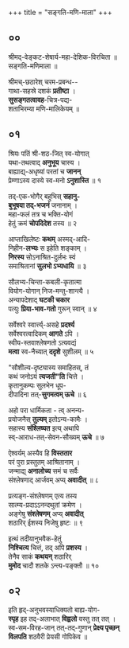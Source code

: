 +++
title = "सङ्गति-मणि-माला"
+++

## ००
श्रीमद्-वेङ्कट-शेषार्य-महा-देशिक-विरचिता ॥  
सङ्गति-मणिमाला ॥

श्रीमच्-छठारेश् चरम-प्रबन्ध--  
गाथा-सहस्रे दशकं **प्रतीष्टा** ।  
**सुसङ्गतत्वावह**-चित्र-पद्य-  
शताभिरम्या मणि-मालिकेयम् ॥

## ०१

श्रियः पतिं श्री-शठ-जित् स्व-योगात्  
यथा-तथत्वाद् **अनुभूय** चास्य ।  
बाह्याद्य्-अधृष्यां परतां च **जानन्**  
प्रेम्णाऽस्य दास्ये स्व-मनो **ऽनुशास्ति** ॥ १

तद्-एक-भोगैर् बहुभिस् **सहानु-**  
**बुभूषया तद्-भजनं** जनानाम् ।  
महा-फलं तत्र च भक्ति-योगं  
हेतुं क्रमं **चोपदिदेश** तस्य ॥ २  

आप्ताखिलेष्टः **कथम्** अस्मद्-आदि-  
निहीन-**लभ्यः** स इहेति शङ्काम् ।  
**निरस्य** सोऽनाश्रित-दुर्लभः स्वं  
समाश्रितानां **सुलभो ऽभ्यधायि** ॥ ३  

सौलभ्य-चिन्ता-कबली-कृतात्मा  
वियोग-योगान् निज-मन्तु-शान्त्यै ।  
अन्यापदेशाद् **घटकी चकार**  
पत्युः **प्रिया-भाव-गतो** गुरून् स्वान् ॥ ४   

सर्वेश्वरे स्वार्त्त्य्-असहे **प्रदर्श्य**  
सर्वेश्वरत्वादिकम् **आगते** ऽपि ।  
स्वीय-स्तवाश्लेषणतो ऽत्यवद्यं  
**मत्वा** स्व-नैच्यात् **ददृशे** सुशीलम् ॥ ५

"सौशील्य-दृष्ट्यास्य समाहितस्, तं  
कथं जनोऽयं **त्यजती"ति** चित्ते ।  
कृतानुकम्पः सुलभेन धूप-  
दीपादिना तत्-**सुगमत्वम् ऊचे** ॥ ६  

अहो परा धार्मिकता - त्व् अनन्य-  
प्रयोजनैस् **तुल्यम्** इतोऽन्य-कामैः ।  
सहास्य **संश्लिष्यत** इत्य् अथापि  
स्व्-आराध-तत्-सेवन-सौख्यम् **ऊचे** ॥ ७

ऐश्वर्यम् अस्यैव हि **विस्ततार**  
परं पुरा प्रस्तुतम् आश्रितानाम् ।  
जन्माद्य् **अनालोच्य** समं च सर्वैः  
संश्लेषणाद् आर्जवम् अप्य् **अवादीत्** ॥ ८

प्रत्यङ्ग-संश्लेषणम् एत्य तस्य  
सात्म्य-प्रदाऽऽनन्दथुतां क्रमेण ।  
अङ्गेषु **संश्लेषणम्** अप्य् **अवादीत्**  
शठारिर् ईशस्य निजेषु हृष्टः ॥  ९

इत्थं तदीयानुभवैक-हेतुं  
**निश्चित्य** चित्तं, तद् अपि **प्रशस्य** ।  
तेनैव साकं **कथयन्** शठारिर्  
**मुमोद** चादौ शतके ऽन्त्य-पङ्क्तौ ॥ १०

## ०२
इति हृद्-अनुभवस्याधिक्यतो बाह्य-योग-   
**स्पृह** इह तद्-अलाभात् **विह्वलो** वस्तु तत् तत् ।  
स्व-सम-विरह-जान् तत्-तद्-गुणान् **प्रेक्ष्य पृच्छन्**   
**विलपति** शठवैरी प्रेयसी गोपिकेव ॥   


